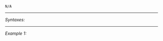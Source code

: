`N/A`


---
*Syntaxes:*

<!-- [] call `BIS_fnc_showRespawnMenuHeader` -->

---
*Example 1:*

<!-- 
```sqf
[] call BIS_fnc_showRespawnMenuHeader;
``` -->
